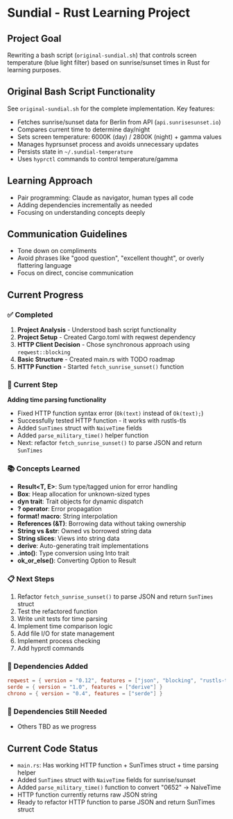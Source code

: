 # Sundial - Rust Learning Project

## Project Goal
Rewriting a bash script (`original-sundial.sh`) that controls screen temperature (blue light filter) based on sunrise/sunset times in Rust for learning purposes.

## Original Bash Script Functionality
See `original-sundial.sh` for the complete implementation. Key features:
- Fetches sunrise/sunset data for Berlin from API (`api.sunrisesunset.io`)
- Compares current time to determine day/night
- Sets screen temperature: 6000K (day) / 2800K (night) + gamma values
- Manages hyprsunset process and avoids unnecessary updates
- Persists state in `~/.sundial-temperature`
- Uses `hyprctl` commands to control temperature/gamma

## Learning Approach
- Pair programming: Claude as navigator, human types all code
- Adding dependencies incrementally as needed
- Focusing on understanding concepts deeply

## Communication Guidelines
- Tone down on compliments
- Avoid phrases like "good question", "excellent thought", or overly flattering language
- Focus on direct, concise communication

## Current Progress

### ✅ Completed
1. **Project Analysis** - Understood bash script functionality
2. **Project Setup** - Created Cargo.toml with reqwest dependency
3. **HTTP Client Decision** - Chose synchronous approach using `reqwest::blocking`
4. **Basic Structure** - Created main.rs with TODO roadmap
5. **HTTP Function** - Started `fetch_sunrise_sunset()` function

### 🔄 Current Step
**Adding time parsing functionality**
- Fixed HTTP function syntax error (`Ok(text)` instead of `Ok(text);`)
- Successfully tested HTTP function - it works with rustls-tls
- Added `SunTimes` struct with `NaiveTime` fields
- Added `parse_military_time()` helper function
- Next: refactor `fetch_sunrise_sunset()` to parse JSON and return `SunTimes`

### 📚 Concepts Learned
- **Result<T, E>**: Sum type/tagged union for error handling
- **Box<T>**: Heap allocation for unknown-sized types
- **dyn trait**: Trait objects for dynamic dispatch
- **? operator**: Error propagation
- **format! macro**: String interpolation
- **References (&T)**: Borrowing data without taking ownership
- **String vs &str**: Owned vs borrowed string data
- **String slices**: Views into string data
- **derive**: Auto-generating trait implementations
- **.into()**: Type conversion using Into trait
- **ok_or_else()**: Converting Option to Result

### 📋 Next Steps
1. Refactor `fetch_sunrise_sunset()` to parse JSON and return `SunTimes` struct
2. Test the refactored function
3. Write unit tests for time parsing
4. Implement time comparison logic
5. Add file I/O for state management
6. Implement process checking
7. Add hyprctl commands

### 🎯 Dependencies Added
```toml
reqwest = { version = "0.12", features = ["json", "blocking", "rustls-tls"], default-features = false }
serde = { version = "1.0", features = ["derive"] }
chrono = { version = "0.4", features = ["serde"] }
```

### 🎯 Dependencies Still Needed
- Others TBD as we progress

## Current Code Status
- `main.rs`: Has working HTTP function + SunTimes struct + time parsing helper
- Added `SunTimes` struct with `NaiveTime` fields for sunrise/sunset
- Added `parse_military_time()` function to convert "0652" → NaiveTime
- HTTP function currently returns raw JSON string
- Ready to refactor HTTP function to parse JSON and return SunTimes struct